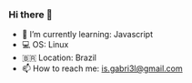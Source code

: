 ### Hi there 👋

- 📕 I’m currently learning: Javascript
- 💻️ OS: Linux
- 🇧🇷 Location: Brazil
- 📫 How to reach me: is.gabri3l@gmail.com
